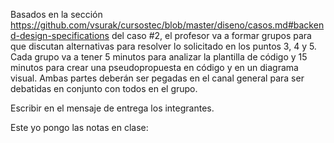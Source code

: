 Basados en la sección https://github.com/vsurak/cursostec/blob/master/diseno/casos.md#backend-design-specifications del caso #2, el profesor va a formar grupos para que discutan alternativas para resolver lo solicitado en los puntos 3, 4 y 5. Cada grupo va a tener 5 minutos para analizar la plantilla de código y 15 minutos para crear una pseudopropuesta en código y en un diagrama visual. Ambas partes deberán ser pegadas en el canal general para ser debatidas en conjunto con todos en el grupo. 

Escribir en el mensaje de entrega los integrantes. 

Este yo pongo las notas en clase:


